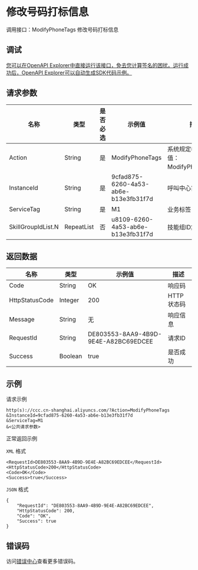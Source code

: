 # 修改号码打标信息

调用接口：ModifyPhoneTags 修改号码打标信息

## 调试

[您可以在OpenAPI Explorer中直接运行该接口，免去您计算签名的困扰。运行成功后，OpenAPI Explorer可以自动生成SDK代码示例。](https://api.aliyun.com/#product=CCC&api=ModifyPhoneTags&type=RPC&version=2017-07-05)

## 请求参数

|名称|类型|是否必选|示例值|描述|
|--|--|----|---|--|
|Action|String|是|ModifyPhoneTags|系统规定参数。取值：ModifyPhoneTags。 |
|InstanceId|String|是|9cfad875-6260-4a53-ab6e-b13e3fb31f7d|呼叫中心实例ID |
|ServiceTag|String|是|M1|业务标签 |
|SkillGroupIdList.N|RepeatList|否|u8109-6260-4a53-ab6e-b13e3fb31f7d|技能组ID集合 |

## 返回数据

|名称|类型|示例值|描述|
|--|--|---|--|
|Code|String|OK|响应码 |
|HttpStatusCode|Integer|200|HTTP状态码 |
|Message|String|无|响应信息 |
|RequestId|String|DE803553-8AA9-4B9D-9E4E-A82BC69EDCEE|请求ID |
|Success|Boolean|true|是否成功 |

## 示例

请求示例

```
http(s)://ccc.cn-shanghai.aliyuncs.com/?Action=ModifyPhoneTags
&InstanceId=9cfad875-6260-4a53-ab6e-b13e3fb31f7d	
&ServiceTag=M1
&<公共请求参数>
```

正常返回示例

`XML` 格式

```
<RequestId>DE803553-8AA9-4B9D-9E4E-A82BC69EDCEE</RequestId>
<HttpStatusCode>200</HttpStatusCode>
<Code>OK</Code>
<Success>true</Success>
```

`JSON` 格式

```
{
    "RequestId": "DE803553-8AA9-4B9D-9E4E-A82BC69EDCEE",
    "HttpStatusCode": 200,
    "Code": "OK",
    "Success": true
}
```

## 错误码

访问[错误中心](https://error-center.aliyun.com/status/product/CCC)查看更多错误码。

